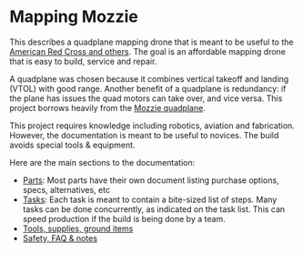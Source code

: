 # Mapping Mozzie #
This describes a quadplane mapping drone that is meant to be useful to the [American Red Cross and others](https://americanredcross.github.io/rcrc-drones/activities.html). The goal is an affordable mapping drone that is easy to build, service and repair.

A quadplane was chosen because it combines vertical takeoff and landing (VTOL) with good range. Another benefit of a quadplane is redundancy: if the plane has issues the quad motors can take over, and vice versa. This project borrows heavily from the [Mozzie quadplane](https://mozzie.readthedocs.io/en/latest/).

This project requires knowledge including robotics, aviation and fabrication. However, the documentation is meant to be useful to novices. The build avoids special tools & equipment.

Here are the main sections to the documentation:  
* [Parts](/parts/partslist.md): Most parts have their own document listing purchase options, specs, alternatives, etc
* [Tasks](/tasks/taskorder.md): Each task is meant to contain a bite-sized list of steps. Many tasks can be done concurrently, as indicated on the task list. This can speed production if the build is being done by a team.
* [Tools, supplies, ground items](toolsetc.md)
* [Safety, FAQ & notes](faq.md)
